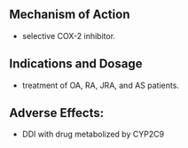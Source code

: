 ## Mechanism of Action 
- selective COX-2 inhibitor. 
## Indications and Dosage 
- treatment of OA, RA, JRA, and AS patients. 
## Adverse Effects: 
- DDI with drug metabolized by CYP2C9